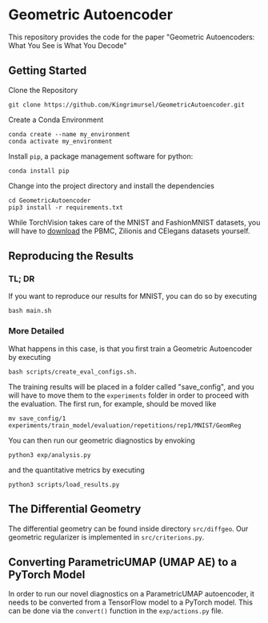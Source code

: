 # Geometric Autoencoder

This repository provides the code for the paper "Geometric Autoencoders: What You See is What You Decode"

## Getting Started

Clone the Repository

```
git clone https://github.com/Kingrimursel/GeometricAutoencoder.git
```

Create a Conda Environment

```
conda create --name my_environment
conda activate my_environment
```

Install `pip`, a package management software for python:

```
conda install pip
```

Change into the project directory and install the dependencies

```
cd GeometricAutoencoder
pip3 install -r requirements.txt
```

While TorchVision takes care of the MNIST and FashionMNIST datasets, you will have to [download](http://cb.csail.mit.edu/cb/densvis/datasets/ ) the PBMC, Zilionis and CElegans datasets yourself.

## Reproducing the Results

### TL; DR
If you want to reproduce our results for MNIST, you can do so by executing

```
bash main.sh
```

### More Detailed

What happens in this case, is that you first train a Geometric Autoencoder by executing
```
bash scripts/create_eval_configs.sh.
```
The training results will be placed in a folder called "save_config", and you will have to move them to the `experiments` folder in order to proceed with the evaluation. The first run, for example, should be moved like

```
mv save_config/1 experiments/train_model/evaluation/repetitions/rep1/MNIST/GeomReg
```

You can then run our geometric diagnostics by envoking
```
python3 exp/analysis.py
```
and the quantitative metrics by executing
```
python3 scripts/load_results.py
```


## The Differential Geometry
The differential geometry can be found inside directory `src/diffgeo`. Our geometric regularizer is implemented in `src/criterions.py`.



## Converting ParametricUMAP (UMAP AE) to a PyTorch Model
In order to run our novel diagnostics on a ParametricUMAP autoencoder, it needs to be converted from a TensorFlow model to a PyTorch model. This can be done via the `convert()` function in the `exp/actions.py` file.
